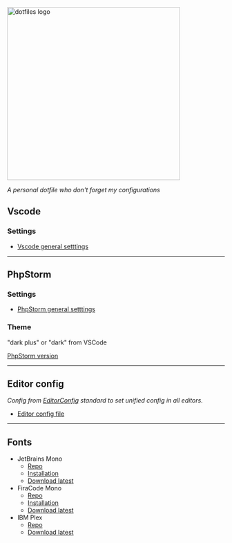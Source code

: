 <img src="https://dotfiles.github.io/images/dotfiles-logo.png" alt="dotfiles logo" width="400" />

*A personal dotfile who don't forget my configurations*
## Vscode
### Settings
* [Vscode general setttings](./vscode/settings.json)

---

## PhpStorm
### Settings
* [PhpStorm general setttings](./phpstorm/settings.jar)
### Theme
"dark plus" or "dark" from VSCode

[PhpStorm version](https://github.com/samdark/icls-vs-code-dark-plus)

---

## Editor config
*Config from [EditorConfig](https://EditorConfig.org)  standard to set unified config in all editors.*
* [Editor config file](./editorconfig/.editorconfig)
---
## Fonts
* JetBrains Mono
    * [Repo](https://github.com/JetBrains/JetBrainsMono)
    * [Installation](https://github.com/JetBrains/JetBrainsMono#manual-installation)
    * [Download latest](https://github.com/JetBrains/JetBrainsMono/releases/latest)
* FiraCode Mono
    * [Repo](https://github.com/tonsky/FiraCode)
    * [Installation](https://github.com/tonsky/FiraCode/wiki)
    * [Download latest](https://github.com/tonsky/FiraCode/releases/latest)
* IBM Plex
    * [Repo](https://github.com/IBM/plex)
    * [Download latest](https://github.com/tonsky/FiraCode/releases/latest)
